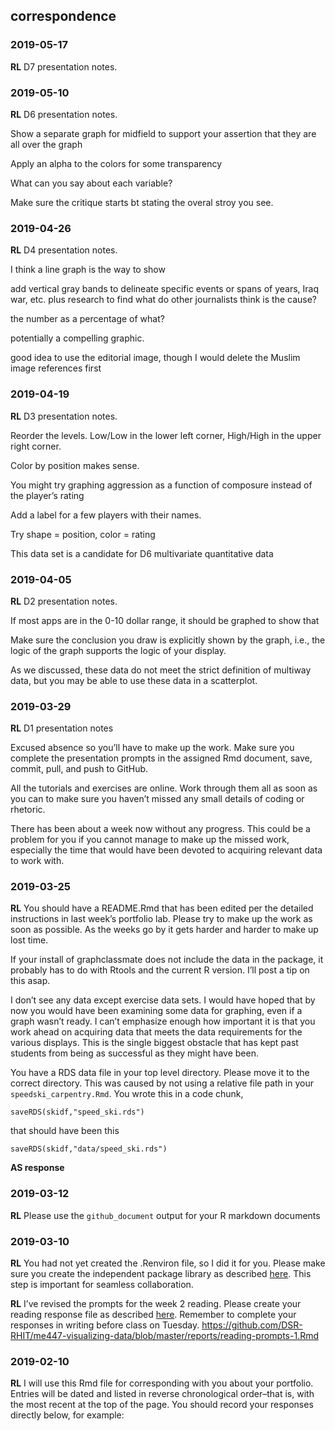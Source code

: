 
## correspondence

### 2019-05-17

**RL** D7 presentation notes.

### 2019-05-10

**RL** D6 presentation notes.

Show a separate graph for midfield to support your assertion that they
are all over the graph

Apply an alpha to the colors for some transparency

What can you say about each variable?

Make sure the critique starts bt stating the overal stroy you see.

### 2019-04-26

**RL** D4 presentation notes.

I think a line graph is the way to show

add vertical gray bands to delineate specific events or spans of years,
Iraq war, etc. plus research to find what do other journalists think is
the cause?

the number as a percentage of what?

potentially a compelling graphic.

good idea to use the editorial image, though I would delete the Muslim
image references first

### 2019-04-19

**RL** D3 presentation notes.

Reorder the levels. Low/Low in the lower left corner, High/High in the
upper right corner.

Color by position makes sense.

You might try graphing aggression as a function of composure instead of
the player’s rating

Add a label for a few players with their names.

Try shape = position, color = rating

This data set is a candidate for D6 multivariate quantitative data

### 2019-04-05

**RL** D2 presentation notes.

If most apps are in the 0-10 dollar range, it should be graphed to show
that

Make sure the conclusion you draw is explicitly shown by the graph,
i.e., the logic of the graph supports the logic of your display.

As we discussed, these data do not meet the strict definition of
multiway data, but you may be able to use these data in a scatterplot.

### 2019-03-29

**RL** D1 presentation notes

Excused absence so you’ll have to make up the work. Make sure you
complete the presentation prompts in the assigned Rmd document, save,
commit, pull, and push to GitHub.

All the tutorials and exercises are online. Work through them all as
soon as you can to make sure you haven’t missed any small details of
coding or rhetoric.

There has been about a week now without any progress. This could be a
problem for you if you cannot manage to make up the missed work,
especially the time that would have been devoted to acquiring relevant
data to work with.

### 2019-03-25

**RL** You should have a README.Rmd that has been edited per the
detailed instructions in last week’s portfolio lab. Please try to make
up the work as soon as possible. As the weeks go by it gets harder and
harder to make up lost time.

If your install of graphclassmate does not include the data in the
package, it probably has to do with Rtools and the current R version.
I’ll post a tip on this asap.

I don’t see any data except exercise data sets. I would have hoped that
by now you would have been examining some data for graphing, even if a
graph wasn’t ready. I can’t emphasize enough how important it is that
you work ahead on acquiring data that meets the data requirements for
the various displays. This is the single biggest obstacle that has kept
past students from being as successful as they might have been.

You have a RDS data file in your top level directory. Please move it to
the correct directory. This was caused by not using a relative file path
in your `speedski_carpentry.Rmd`. You wrote this in a code chunk,

    saveRDS(skidf,"speed_ski.rds")

that should have been this

    saveRDS(skidf,"data/speed_ski.rds")

**AS response**

### 2019-03-12

**RL** Please use the `github_document` output for your R markdown
documents

### 2019-03-10

**RL** You had not yet created the .Renviron file, so I did it for you.
Please make sure you create the independent package library as described
[here](https://github.com/DSR-RHIT/me447-visualizing-data/blob/master/cm/cm902-software-studio.md#create-the-renviron).
This step is important for seamless collaboration.

**RL** I’ve revised the prompts for the week 2 reading. Please create
your reading response file as described
[here](https://github.com/DSR-RHIT/me447-visualizing-data/blob/master/cm/cm902-software-studio.md#setup-reading-response).
Remember to complete your responses in writing before class on Tuesday.
<https://github.com/DSR-RHIT/me447-visualizing-data/blob/master/reports/reading-prompts-1.Rmd>

### 2019-02-10

**RL** I will use this Rmd file for corresponding with you about your
portfolio. Entries will be dated and listed in reverse chronological
order–that is, with the most recent at the top of the page. You should
record your responses directly below, for example:
